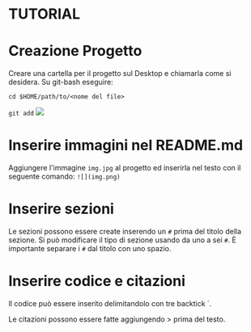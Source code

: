 # TUTORIAL

# Creazione Progetto
Creare una cartella per il progetto sul Desktop e chiamarla come si desidera. Su git-bash eseguire:
```
cd $HOME/path/to/<nome del file>
```
``` git add ```
![](IMG_0965.png)

# Inserire immagini nel README.md
Aggiungere l'immagine ``` img.jpg ``` al progetto ed inserirla nel testo con il seguente comando: ``` ![](img.png) ```
# Inserire sezioni
Le sezioni possono essere create inserendo un ``` # ``` prima del titolo della sezione. Si può modificare il tipo di sezione usando da uno a sei ``` # ```. È importante separare i ``` # ``` dal titolo con uno spazio.
# Inserire codice e citazioni
Il codice può essere inserito delimitandolo con tre backtick `.

Le citazioni possono essere fatte aggiungendo > prima del testo.

